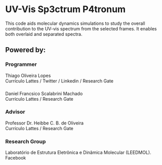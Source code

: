 
<h1>UV-Vis Sp3ctrum P4tronum</h1>

<p>This code aids molecular dynamics simulations to study the overall contribution to the UV-vis spectrum from the selected frames. It enables both overlaid and separated spectra.</p>








<h2>Powered by:</h2>

<h3>Programmer</h3>
Thiago Oliveira Lopes<br>
Currículo Lattes / Twitter / Linkedin / Research Gate
<h3></h3>
Daniel Francsico Scalabrini Machado<br>
Currículo Lattes / Research Gate
<h3>Advisor</h3>
Professor Dr. Heibbe C. B. de Oliveira<br>
Currículo Lattes / Research Gate<br>
<h3>Research Group</h3>
Laboratório de Estrutura Eletrônica e Dinâmica Molecular (LEEDMOL).
Facebook
